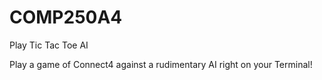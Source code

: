 # COMP250A4
Play Tic Tac Toe AI

Play a game of Connect4 against a rudimentary AI right on your Terminal!

